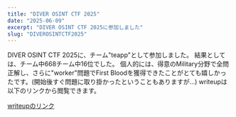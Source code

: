 ```yaml
---
title: "DIVER OSINT CTF 2025"
date: "2025-06-09"
excerpt: "DIVER OSINT CTF 2025に参加しました"
slug: "DIVEROSINTCTF2025"
---
```

DIVER OSINT CTF 2025に、チーム"teapp"として参加しました。
結果としては、チーム中668チーム中16位でした。
個人的には、得意のMilitary分野で全問正解し、さらに"worker"問題でFirst Bloodを獲得できたことがとても嬉しかったです。(開始後すぐ問題に取り掛かったということもありますが...)
writeupは以下のリンクから閲覧できます。

[writeupのリンク](https://qiita.com/araaki12345/items/8f0997cf263117b67d35)